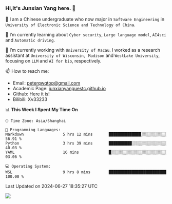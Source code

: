 ### Hi,It's Junxian Yang here. 👋

<!--
**Uestc-Young/Uestc-Young** is a ✨ _special_ ✨ repository because its `README.md` (this file) appears on your GitHub profile.

Here are some ideas to get you started:

- 🔭 I’m currently working on ...
- 🌱 I’m currently learning ...
- 👯 I’m looking to collaborate on ...
- 🤔 I’m looking for help with ...
- 💬 Ask me about ...
- 📫 How to reach me: ...
- 😄 Pronouns: ...
- ⚡ Fun fact: ...
-->
🎉 I am a Chinese undergraduate who now major in `Software Engineering` in `University of Electronic Science and Technology of China`.  
  
🌱 I’m currently learning about `Cyber security`, `Large language model`, `AI4sci` and `Automatic driving`.  

🔭 I’m currently working with `University of Macau`. I worked as a research assistant at `University of Wisconsin, Madison` and `WestLake University`, focusing on `LLM` and `AI for bio`, respectively.
  
📫 How to reach me: 
   - Email: peterqwqtop@gmail.com
   - Academic Page: [junxianyanguestc.github.io](https://junxianyanguestc.github.io/)
   - Github: Here it is!
   - Bilibili: Xv33233
     
<!--START_SECTION:waka-->
📊 **This Week I Spent My Time On** 

```text
🕑︎ Time Zone: Asia/Shanghai

💬 Programming Languages: 
Markdown                 5 hrs 12 mins       ██████████████░░░░░░░░░░░   56.91 % 
Python                   3 hrs 39 mins       ██████████░░░░░░░░░░░░░░░   40.03 % 
YAML                     16 mins             █░░░░░░░░░░░░░░░░░░░░░░░░   03.06 % 

💻 Operating System: 
WSL                      9 hrs 8 mins        █████████████████████████   100.00 % 
```


 Last Updated on 2024-06-27 18:35:27 UTC
<!--END_SECTION:waka-->

![](https://visitor-badge.glitch.me/badge?page_id=Uestc-Young.readme)

